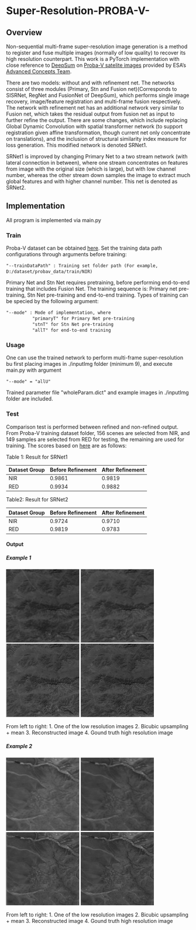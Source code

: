 # Super-Resolution-PROBA-V-
## Overview
Non-sequential multi-frame super-resolution image generation is a method to register and fuse multiple images (normally of low quality) to recover its high resolution counterpart. This work is a PyTorch implementation with close reference to [DeepSum](https://github.com/diegovalsesia/deepsum) on [Proba-V satelite images](https://kelvins.esa.int/proba-v-super-resolution/home/) provided by ESA’s [Advanced Concepts Team](http://www.esa.int/gsp/ACT/index.html).

There are two models: without and with refinement net. The networks consist of three modules (Primary, Stn and Fusion net)(Corresponds to SISRNet, RegNet and FusionNet of DeepSum), which performs single image recovery, image/feature registration and multi-frame fusion respectively. The network with refinement net has an additional network very similar to Fusion net, which takes the residual output from fusion net as input to further refine the output.
There are some changes, which include replacing Global Dynamic Convolution with spatial transformer network (to support registration given affine transformation, though current net only concentrate on translations), and the inclusion of structural similarity index measure for loss generation. This modified network is denoted SRNet1.

SRNet1 is improved by changing Primary Net to a two stream network (with lateral connection in between), where one stream concentrates on features from image with the original size (which is large), but with low channel number, whereas the other stream down samples the image to extract much global features and with higher channel number. This net is denoted as SRNet2.

## Implementation
All program is implemented via main.py
### Train
Proba-V dataset can be obtained [here](https://kelvins.esa.int/proba-v-super-resolution/data/). 
Set the training data path configurations through arguments before training:
```
"--trainDataPath" : Training set folder path (For example, D:/dataset/probav_data/train/NIR) 
```
Primary Net and Stn Net requires pretraining, before performing end-to-end training that includes Fusion Net. The training sequence is: Primary net pre-training, Stn Net pre-training and end-to-end training. Types of training can be specied by the following argument:
```
"--mode" : Mode of implementation, where
          "primaryT" for Primary Net pre-training
          "stnT" for Stn Net pre-training
          "allT" for end-to-end training
```

### Usage
One can use the trained network to perform multi-frame super-resolution bu first placing images in ./inputImg folder (minimum 9), and execute main.py with argument 
```
"--mode" = "allU"
```
Trained parameter file "wholeParam.dict" and example images in ./inputImg folder are included.

### Test
Comparison test is performed between refined and non-refined output. From Proba-V training dataset folder, 156 scenes are selected from NIR, and 149 samples are selected from RED for testing, the remaining are used for training. The scores based on [here](https://kelvins.esa.int/proba-v-super-resolution/scoring/) are as follows:

Table 1: Result for SRNet1

| Dataset Group  | Before Refinement |After Refinement |
| ------------- | ------------- |------------- |
| NIR  | 0.9861 |0.9819  |
| RED  | 0.9934  |0.9882  |

Table2: Result for SRNet2

| Dataset Group  | Before Refinement |After Refinement |
| ------------- | ------------- |------------- |
| NIR  | 0.9724 |0.9710  |
| RED  | 0.9819  |0.9783  |


#### Output

##### Example 1
<p float="left">
  <img src="ref/ZexIm.jpg" width="200" />
  <img src="ref/mean.jpg" width="200" /> 
  <img src="ref/predicted.jpg" width="200" />
  <img src="ref/ZimHR.jpg" width="200" />
</p>
From left to right: 1. One of the low resolution images 2. Bicubic upsampling + mean 3. Reconstructed image 4. Gound truth high resolution image

##### Example 2
<p float="left">
  <img src="ref/ZexIm2.jpg" width="200" />
  <img src="ref/mean2.jpg" width="200" /> 
  <img src="ref/predicted2.jpg" width="200" />
  <img src="ref/ZimHR2.jpg" width="200" />
</p>
From left to right: 1. One of the low resolution images 2. Bicubic upsampling + mean 3. Reconstructed image 4. Gound truth high resolution image

 

